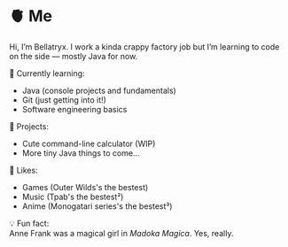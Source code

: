 # 🫀 Me

<!--
**Bellatryx0/Bellatryx0** is a ✨ _special_ ✨ repository because its `README.md` appears on your GitHub profile.
-->

Hi, I’m Bellatryx. I work a kinda crappy factory job but I’m learning to code on the side — mostly Java for now.

🌱 Currently learning:  
- Java (console projects and fundamentals)  
- Git (just getting into it!)  
- Software engineering basics  

🔨 Projects:  
- Cute command-line calculator (WIP)  
- More tiny Java things to come...

🖤 Likes:
- Games (Outer Wilds's the bestest)
- Music (Tpab's the bestest²)
- Anime (Monogatari series's the bestest³)

💡 Fun fact:  
Anne Frank was a magical girl in *Madoka Magica*. Yes, really.
